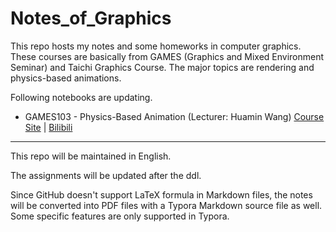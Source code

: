 # Notes_of_Graphics

This repo hosts my notes and some homeworks in computer graphics. These courses are basically from GAMES (Graphics and Mixed Environment Seminar) and Taichi Graphics Course. The major topics are rendering and physics-based animations.

Following notebooks are updating.

- GAMES103 - Physics-Based Animation (Lecturer: Huamin Wang)
	[Course Site](http://games-cn.org/games103/) | [Bilibili](https://www.bilibili.com/video/BV12Q4y1S73g) 

---

This repo will be maintained in English.

The assignments will be updated after the ddl.

Since GitHub doesn't support LaTeX formula in Markdown files, the notes will be converted into PDF files with a Typora Markdown source file as well. Some specific features are only supported in Typora.
